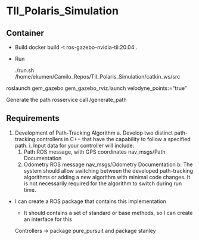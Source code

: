 # TII_Polaris_Simulation

## Container
- Build
docker build -t ros-gazebo-nvidia-tii:20.04 .

- Run

    ./run.sh /home/ekumen/Camilo_Repos/TII_Polaris_Simulation/catkin_ws/src


roslaunch gem_gazebo gem_gazebo_rviz.launch velodyne_points:="true"

Generate the path
rosservice call /generate_path


## Requirements
1. Development of Path-Tracking Algorithm
  a. Develop two distinct path-tracking controllers in C++ that have the capability to follow a specified path.
    i. Input data for your controller will include:
      1. Path ROS message, with GPS coordinates nav_msgs/Path Documentation
    2. Odometry ROS message nav_msgs/Odometry Documentation
  b. The system should allow switching between the developed path-tracking algorithms or adding a new algorithm with minimal code
  changes. It is not necessarily required for the algorithm to switch during run time.

- I can create a ROS package that contains this implementation
  - It should contains a set of standard or base methods, so I can create an interface for this

  Controllers -> package pure_pursuit and package stanley